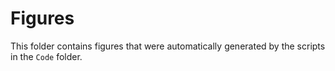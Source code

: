 # Figures

This folder contains figures that were automatically generated by the scripts in the ```Code``` folder.